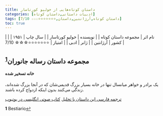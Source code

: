 ```yaml
---
title: داستان‌ کوتاه‌هایی از خولیو کورتاسار
categories: [ادبیات داستانی,داستان کوتاه]
tags: [داستان کوتاه,آرژانتین,داستان,⭐⭐⭐⭐⭐⭐⭐☆☆☆ 7/10]
toc: true
---
```


| نام اثر | مجموعه داستان‌ کوتاه‌ |
| نویسنده | خولیو کورتاسار |
| سال چاپ | ۱۹۵۱ |
| کشور | آرژانتین |
| ژانر | ادبی |
| امتیاز | ⭐⭐⭐⭐⭐⭐⭐☆☆☆ 7/10 |


## مجموعه داستان رساله جانوران<sup id="a1">[1](#f1)</sup>

#### خانه تسخیر شده
یک برادر و خواهر میانسال تنها در خانه بسیار بزرگ قدیمی‌شان که در آنجا بزرگ شده‌اند، زندگی می‌کنند بدون اینکه ازدواج کرده باشند.


[ترجمه فارسی این داستان با تحلیل](http://www.chouk.ir/maghaleh-naghd-gotogoo/16765-2021-02-04-23-09-27.html)
[کتاب صوتی انگلیسی در یوتیوب](https://www.youtube.com/watch?v=aWalas56tp8)

<b id="f1">1</b> <span class="footnote">Bestiario</span>[↩](#a1)